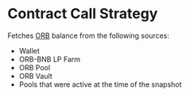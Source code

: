 # Contract Call Strategy

Fetches [ORB](https://bscscan.com/address/0x42b98A2f73a282D731b0B8F4ACfB6cAF3565496B) balance from the following sources:

- Wallet
- ORB-BNB LP Farm
- ORB Pool
- ORB Vault
- Pools that were active at the time of the snapshot
